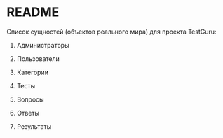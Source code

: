 # README

Cписок сущностей (объектов реального мира) для проекта TestGuru:

1. Администраторы

2. Пользователи

3. Категории

4. Тесты

5. Вопросы

5. Ответы

6. Результаты

